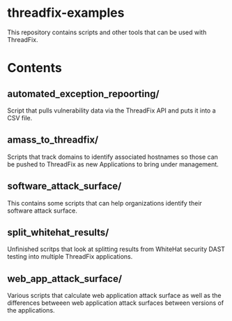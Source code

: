 # threadfix-examples

This repository contains scripts and other tools that can be used with ThreadFix.

# Contents

## automated_exception_repoorting/

Script that pulls vulnerability data via the ThreadFix API and puts it into a CSV file. 

## amass_to_threadfix/

Scripts that track domains to identify associated hostnames so those can be pushed to ThreadFix as new Applications to bring under management.

## software_attack_surface/

This contains some scripts that can help organizations identify their software attack surface. 

## split_whitehat_results/

Unfinished scritps that look at splitting results from WhiteHat security DAST testing into multiple ThreadFix applications. 

## web_app_attack_surface/

Various scripts that calculate web application attack surface as well as the differences betweeen web application attack surfaces between versions of the applications. 
